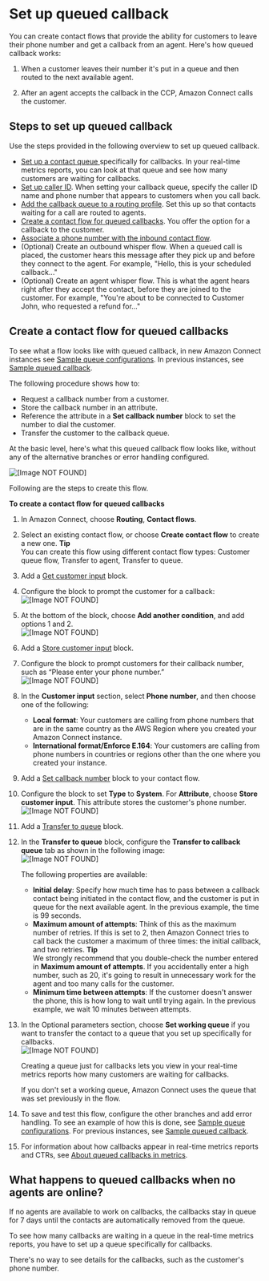 # Set up queued callback<a name="setup-queued-callback"></a>

You can create contact flows that provide the ability for customers to leave their phone number and get a callback from an agent\. Here's how queued callback works: 

1. When a customer leaves their number it's put in a queue and then routed to the next available agent\.

1. After an agent accepts the callback in the CCP, Amazon Connect calls the customer\.

## Steps to set up queued callback<a name="setup-queued-callback-overview"></a>

Use the steps provided in the following overview to set up queued callback\. 
+ [Set up a contact queue ](create-queue.md) specifically for callbacks\. In your real\-time metrics reports, you can look at that queue and see how many customers are waiting for callbacks\.
+ [Set up caller ID](queues-callerid.md)\. When setting your callback queue, specify the caller ID name and phone number that appears to customers when you call back\. 
+ [Add the callback queue to a routing profile](routing-profiles.md)\. Set this up so that contacts waiting for a call are routed to agents\. 
+ [Create a contact flow for queued callbacks](#queued-callback-contact-flow)\. You offer the option for a callback to the customer\. 
+ [Associate a phone number with the inbound contact flow](associate-phone-number.md)\. 
+ \(Optional\) Create an outbound whisper flow\. When a queued call is placed, the customer hears this message after they pick up and before they connect to the agent\. For example, "Hello, this is your scheduled callback\.\.\."
+ \(Optional\) Create an agent whisper flow\. This is what the agent hears right after they accept the contact, before they are joined to the customer\. For example, "You're about to be connected to Customer John, who requested a refund for\.\.\."

## Create a contact flow for queued callbacks<a name="queued-callback-contact-flow"></a>

To see what a flow looks like with queued callback, in new Amazon Connect instances see [Sample queue configurations](sample-queue-configurations.md)\. In previous instances, see [Sample queued callback](sample-queued-callback.md)\.

The following procedure shows how to:
+ Request a callback number from a customer\.
+ Store the callback number in an attribute\.
+ Reference the attribute in a **Set callback number** block to set the number to dial the customer\.
+ Transfer the customer to the callback queue\.

At the basic level, here's what this queued callback flow looks like, without any of the alternative branches or error handling configured\.

![\[Image NOT FOUND\]](http://docs.aws.amazon.com/connect/latest/adminguide/images/queued-callback-flow.png)

Following are the steps to create this flow\.

**To create a contact flow for queued callbacks**

1. In Amazon Connect, choose **Routing**, **Contact flows**\.

1. Select an existing contact flow, or choose **Create contact flow** to create a new one\.
**Tip**  
You can create this flow using different contact flow types: Customer queue flow, Transfer to agent, Transfer to queue\. 

1. Add a [Get customer input](get-customer-input.md) block\.

1. Configure the block to prompt the customer for a callback:   
![\[Image NOT FOUND\]](http://docs.aws.amazon.com/connect/latest/adminguide/images/get-customer-input-callback.png)

1. At the bottom of the block, choose **Add another condition**, and add options 1 and 2\.   
![\[Image NOT FOUND\]](http://docs.aws.amazon.com/connect/latest/adminguide/images/options-1-and-2.png)

1. Add a [Store customer input](store-customer-input.md) block\.

1. Configure the block to prompt customers for their callback number, such as “Please enter your phone number\.”  
![\[Image NOT FOUND\]](http://docs.aws.amazon.com/connect/latest/adminguide/images/store-customer-input.png)

1. In the **Customer input** section, select **Phone number**, and then choose one of the following: 
   + **Local format**: Your customers are calling from phone numbers that are in the same country as the AWS Region where you created your Amazon Connect instance\.
   + **International format/Enforce E\.164**: Your customers are calling from phone numbers in countries or regions other than the one where you created your instance\.

1. Add a [Set callback number](set-callback-number.md) block to your contact flow\.

1. Configure the block to set **Type** to **System**\. For **Attribute**, choose **Store customer input**\. This attribute stores the customer's phone number\.  
![\[Image NOT FOUND\]](http://docs.aws.amazon.com/connect/latest/adminguide/images/set-callback-number2.png)

1. Add a [Transfer to queue](transfer-to-queue.md) block\. 

1. In the **Transfer to queue** block, configure the **Transfer to callback queue** tab as shown in the following image:   
![\[Image NOT FOUND\]](http://docs.aws.amazon.com/connect/latest/adminguide/images/transfer-to-callback-queue-tab.png)

   The following properties are available:
   + **Initial delay**: Specify how much time has to pass between a callback contact being initiated in the contact flow, and the customer is put in queue for the next available agent\. In the previous example, the time is 99 seconds\.
   + **Maximum amount of attempts**: Think of this as the maximum number of retries\. If this is set to 2, then Amazon Connect tries to call back the customer a maximum of three times: the initial callback, and two retries\. 
**Tip**  
We strongly recommend that you double\-check the number entered in **Maximum amount of attempts**\. If you accidentally enter a high number, such as 20, it's going to result in unnecessary work for the agent and too many calls for the customer\.
   + **Minimum time between attempts**: If the customer doesn't answer the phone, this is how long to wait until trying again\. In the previous example, we wait 10 minutes between attempts\.

1. In the Optional parameters section, choose **Set working queue** if you want to transfer the contact to a queue that you set up specifically for callbacks\.   
![\[Image NOT FOUND\]](http://docs.aws.amazon.com/connect/latest/adminguide/images/transfer-to-callback-queue-tab-set-working-queue.png)

   Creating a queue just for callbacks lets you view in your real\-time metrics reports how many customers are waiting for callbacks\.

   If you don't set a working queue, Amazon Connect uses the queue that was set previously in the flow\.

1. To save and test this flow, configure the other branches and add error handling\. To see an example of how this is done, see [Sample queue configurations](sample-queue-configurations.md)\. For previous instances, see [Sample queued callback](sample-queued-callback.md)\. 

1. For information about how callbacks appear in real\-time metrics reports and CTRs, see [About queued callbacks in metrics](about-queued-callbacks.md)\. 

## What happens to queued callbacks when no agents are online?<a name="queued-callback-no-agents-available"></a>

If no agents are available to work on callbacks, the callbacks stay in queue for 7 days until the contacts are automatically removed from the queue\.

To see how many callbacks are waiting in a queue in the real\-time metrics reports, you have to set up a queue specifically for callbacks\.

There's no way to see details for the callbacks, such as the customer's phone number\. 